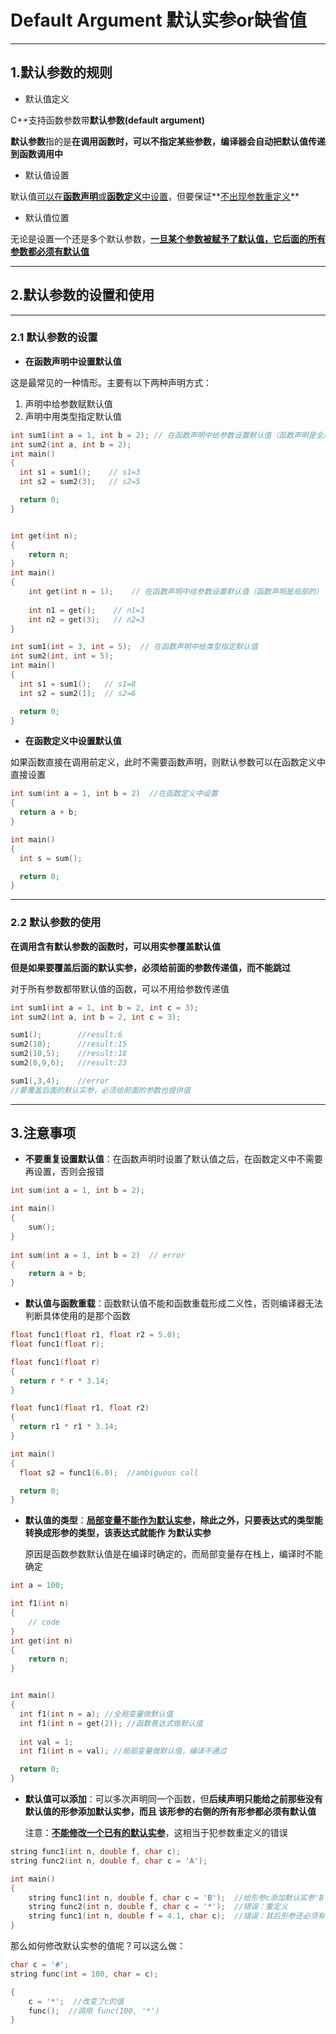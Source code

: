 # Default Argument 默认实参or缺省值

---

## 1.默认参数的规则

- 默认值定义

C++支持函数参数带**默认参数(default argument)**

**默认参数**指的是**在调用函数时，可以不指定某些参数，编译器会自动把默认值传递到函数调用中**

- 默认值设置

默认值<u>可以在**函数声明**或**函数定义**中设置</u>，但要保证**<u>不出现参数重定义</u>**

+ 默认值位置

无论是设置一个还是多个默认参数，<u>**一旦某个参数被赋予了默认值，它后面的所有参数都必须有默认值**</u>

---

## 2.默认参数的设置和使用

---

### 2.1 默认参数的设置

- **在函数声明中设置默认值**

这是最常见的一种情形。主要有以下两种声明方式：

1. 声明中给参数赋默认值
2. 声明中用类型指定默认值

```C++
int sum1(int a = 1, int b = 2); // 在函数声明中给参数设置默认值（函数声明是全局的）
int sum2(int a, int b = 2);
int main()
{
  int s1 = sum1(); 	  // s1=3
  int s2 = sum2(3);   // s2=5

  return 0;
}


int get(int n);
{
    return n;
}
int main()
{
    int get(int n = 1);    // 在函数声明中给参数设置默认值（函数声明是局部的）
    
    int n1 = get();    // n1=1
    int n2 = get(3);   // n2=3
}
```

~~~C++
int sum1(int = 3, int = 5);  // 在函数声明中给类型指定默认值
int sum2(int, int = 5);
int main()
{
  int s1 = sum1();   // s1=8
  int s2 = sum2(1);  // s2=6

  return 0;
}
~~~

+ **在函数定义中设置默认值**

如果函数直接在调用前定义，此时不需要函数声明，则默认参数可以在函数定义中直接设置

```C++
int sum(int a = 1, int b = 2)  //在函数定义中设置
{
  return a + b;
}

int main()
{
  int s = sum(); 

  return 0;
}
```

---

### 2.2 默认参数的使用

**在调用含有默认参数的函数时，可以用实参覆盖默认值**

**但是如果要覆盖后面的默认实参，必须给前面的参数传递值，而不能跳过**

对于所有参数都带默认值的函数，可以不用给参数传递值

~~~C++
int sum1(int a = 1, int b = 2, int c = 3);
int sum2(int a, int b = 2, int c = 3);

sum1();  	   //result:6
sum2(10);      //result:15
sum2(10,5);    //result:18
sum2(8,9,6);   //result:23

sum1(,3,4);    //error
//要覆盖后面的默认实参，必须给前面的参数也提供值
~~~

---

## 3.注意事项

+ **不要重复设置默认值**：在函数声明时设置了默认值之后，在函数定义中不需要再设置，否则会报错

~~~C++
int sum(int a = 1, int b = 2);

int main()
{
    sum();
}
 
int sum(int a = 1, int b = 2)  // error
{
    return a + b;
}
~~~

- **默认值与函数重载**：函数默认值不能和函数重载形成二义性，否则编译器无法判断具体使用的是那个函数

```C++
float func1(float r1, float r2 = 5.0);
float func1(float r);

float func1(float r)
{
  return r * r * 3.14;
}

float func1(float r1, float r2)
{
  return r1 * r1 * 3.14;
}

int main()
{
  float s2 = func1(6.0);  //ambiguous call

  return 0;
}
```

- **默认值的类型**：**<u>局部变量不能作为默认实参</u>，除此之外，只要表达式的类型能转换成形参的类型，该表达式就能作						为默认实参**

  原因是函数参数默认值是在编译时确定的，而局部变量存在栈上，编译时不能确定

```C++
int a = 100;

int f1(int n)
{
    // code
}
int get(int n)
{
    return n;
}


int main()
{
  int f1(int n = a); //全局变量做默认值
  int f1(int n = get(2)); //函数表达式做默认值
    
  int val = 1;
  int f1(int n = val); //局部变量做默认值，编译不通过

  return 0;
}
```

+ **默认值可以添加**：可以多次声明同一个函数，但**后续声明只能给之前那些没有默认值的形参添加默认实参，而且							该形参的右侧的所有形参都必须有默认值**

  注意：**<u>不能修改一个已有的默认实参</u>**，这相当于犯参数重定义的错误

~~~C++
string func1(int n, double f, char c);
string func2(int n, double f, char c = 'A');

int main()
{
    string func1(int n, double f, char c = 'B');  //给形参c添加默认实参'B'
    string func2(int n, double f, char c = '*');  //错误：重定义
    string func1(int n, double f = 4.1, char c);  //错误：其后形参还必须有默认值
}
~~~

那么如何修改默认实参的值呢？可以这么做：

~~~C++
char c = '#';
string func(int = 100, char = c);

{
    c = '*';  //改变了c的值
	func();  //调用 func(100, '*')
}
~~~

